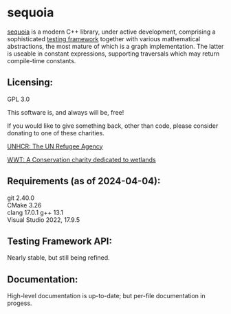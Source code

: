 # sequoia

[sequoia](https://ojrosten.github.io/sequoia/html/index.html) is a modern C++ library,
under active development, comprising a sophisticated
[testing framework](https://ojrosten.github.io/sequoia/html/dc/d92/testframeworkpage.html)
together with various mathematical abstractions, the most mature of which is a graph implementation.
The latter is useable in constant expressions, supporting traversals which may return compile-time constants.

## Licensing:

GPL 3.0

This software is, and always will be, free!

If you would like to give something back, other than code, please consider donating to one
of these charities.

[UNHCR: The UN Refugee Agency](https://www.unhcr.org)

[WWT: A Conservation charity dedicated to wetlands](https://www.wwt.org.uk/)

## Requirements (as of 2024-04-04):

git 2.40.0  
CMake 3.26  
clang 17.0.1
g++ 13.1  
Visual Studio 2022, 17.9.5

## Testing Framework API:

Nearly stable, but still being refined.

## Documentation:

High-level documentation is up-to-date; but per-file documentation in progess.


